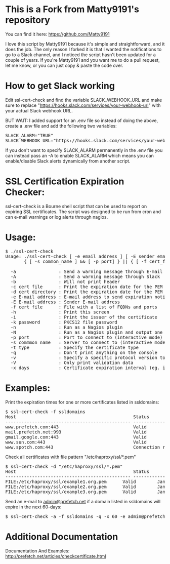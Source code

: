 
# This is a Fork from Matty9191's repository

You can find it here: https://github.com/Matty9191

I love this script by Matty9191 because it's simple and straightforward, and it does the job. The only reason I forked it is that I wanted the notifications to go to a Slack channel, and I noticed the script hasn't been updated for a couple of years. If you're Matty9191 and you want me to do a pull request, let me know, or you can just copy & paste the code over.

# How to get Slack working

Edit ssl-cert-check and find the variable SLACK_WEBHOOK_URL and make sure to replace "https://hooks.slack.com/services/your-webhook-url" with your actual Slack webhook URL.

BUT WAIT: I added support for an .env file so instead of doing the above, create a .env file and add the following two variables:

<pre>
SLACK_ALARM="TRUE"
SLACK_WEBHOOK_URL="https://hooks.slack.com/services/your-webhook-url"
</pre>

If you don't want to specify SLACK_ALARM permanently in the .env file you can instead pass an -A to enable SLACK_ALARM which means you can enable/disable Slack alerts dynamically from another script.

# SSL Certification Expiration Checker:

ssl-cert-check is a Bourne shell script that can be used to report on expiring SSL certificates. The script was designed to be run from cron and can e-mail warnings or log alerts through nagios.  

# Usage:
<pre>
$ ./ssl-cert-check
Usage: ./ssl-cert-check [ -e email address ] [ -E sender email address ] [ -x days ] [-q] [-a] [-b] [-h] [-i] [-n] [-N] [-v]
       { [ -s common_name ] && [ -p port] } || { [ -f cert_file ] } || { [ -c cert file ] } || { [ -d cert dir ] }"

  -a                : Send a warning message through E-mail
  -A                : Send a warning message through Slack
  -b                : Will not print header
  -c cert file      : Print the expiration date for the PEM or PKCS12 formatted certificate in cert file
  -d cert directory : Print the expiration date for the PEM or PKCS12 formatted certificates in cert directory
  -e E-mail address : E-mail address to send expiration notices
  -E E-mail address : Sender E-mail address
  -f cert file      : File with a list of FQDNs and ports
  -h                : Print this screen
  -i                : Print the issuer of the certificate
  -k password       : PKCS12 file password
  -n                : Run as a Nagios plugin
  -N                : Run as a Nagios plugin and output one line summary (implies -n, requires -f or -d)
  -p port           : Port to connect to (interactive mode)
  -s commmon name   : Server to connect to (interactive mode)
  -t type           : Specify the certificate type
  -q                : Don't print anything on the console
  -v                : Specify a specific protocol version to use (tls, ssl2, ssl3)
  -V                : Only print validation data
  -x days           : Certificate expiration interval (eg. if cert_date < days)
</pre>

# Examples:

Print the expiration times for one or more certificates listed in ssldomains:

<pre>
$ ssl-cert-check -f ssldomains
Host                                            Status       Expires      Days Left
----------------------------------------------- ------------ ------------ ----------
www.prefetch.com:443                            Valid        May 23 2006  218
mail.prefetch.net:993                           Valid        Jun 20 2006  246
gmail.google.com:443                            Valid        Jun 7 2006   233
www.sun.com:443                                 Valid        May 11 2009  1302
www.spotch.com:443                              Connection refused Unknown Unknown
</pre>

Check all certificates with file pattern "/etc/haproxy/ssl/\*.pem"

<pre>
$ ssl-cert-check -d "/etc/haproxy/ssl/*.pem"
Host                                            Status       Expires      Days
----------------------------------------------- ------------ ------------ ----
FILE:/etc/haproxy/ssl/example1.org.pem      Valid        Jan 6 2017   78                                 
FILE:/etc/haproxy/ssl/example2.org.pem      Valid        Jan 1 2017   73                                 
FILE:/etc/haproxy/ssl/example3.org.pem      Valid        Jan 6 2017   78                                 
</pre>

Send an e-mail to admin@prefetch.net if a domain listed in ssldomains will expire in the next 60-days:

<pre>
$ ssl-cert-check -a -f ssldomains -q -x 60 -e admin@prefetch.net
</pre>

# Additional Documentation

Documentation And Examples: http://prefetch.net/articles/checkcertificate.html
